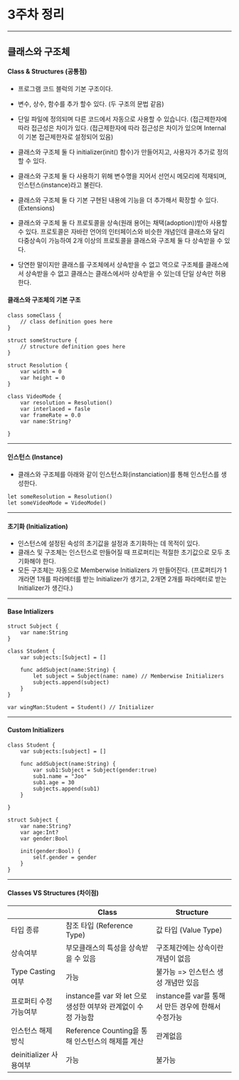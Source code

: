 # 3주차 정리  

----

## 클래스와 구조체


#### Class & Structures (공통점) 

- 프로그램 코드 블럭의 기본 구조이다.  

- 변수, 상수, 함수를 추가 할수 있다. (두 구조의 문법 같음)

- 단일 파일에 정의되며 다른 코드에서 자동으로 사용할 수 있습니다. (접근제한자에 따라 접근성은 차이가 있다. (접근제한자에 따라 접근성은 차이가 있으며 Internal이 기본 접근제한자로 설정되어 있음)

- 클래스와 구조체 둘 다 initializer(init() 함수)가 만들어지고, 사용자가 추가로 정의할 수 있다. 

- 클래스와 구조체 둘 다 사용하기 위해 변수명을 지어서 선언시 메모리에 적재되며, 인스턴스(instance)라고 불린다.

- 클래스와 구조체 둘 다 기본 구현된 내용에 기능을 더 추가해서 확장할 수 있다. (Extensions)

- 클래스와 구조체 둘 다 프로토콜을 상속(원래 용어는 채택(adoption))받아 사용할 수 있다. 프로토콜은 자바란 언어의 인터페이스와 비슷한 개념인데 클래스와 달리 다중상속이 가능하여 2개 이상의 프로토콜을 클래스와 구조체 둘 다 상속받을 수 있다. 

- 당연한 말이지만 클래스를 구조체에서 상속받을 수 없고 역으로 구조체를 클래스에서 상속받을 수 없고 클래스는 클래스에서마 상속받을 수 있는데 단일 상속만 허용한다.    

#### 클래스와 구조체의 기본 구조

 
```
class someClass { 
	// class definition goes here 
}

struct someStructure {
	// structure definition goes here 
}

struct Resolution {
	var width = 0
	var height = 0
} 

class VideoMode {
	var resolution = Resolution()
	var interlaced = fasle 
	var frameRate = 0.0
	var name:String?
	
}

```
----
#### 인스턴스 (Instance)
- 클래스와 구조체를 아래와 같이 인스턴스화(instanciation)를 통해 인스턴스를 생성한다. 

``` 
let someResolution = Resolution() 
let someVideoMode = VideoMode()

```
----
#### 초기화 (Initialization)
- 인스턴스에 설정된 속성의 초기값을 설정과 초기화하는 데 목적이 있다.
- 클래스 및 구조체는 인스턴스로 만들어질 때 프로퍼티는 적절한 초기값으로 모두 초기화해야 한다. 
- 모든 구조체는 자동으로 Memberwise Initializers 가 만들어진다. (프로퍼티가 1개라면 1개를 파라메터를 받는 Initializer가 생기고, 2개면 2개를 파라메터로 받는 Initializer가 생긴다.)

----
#### Base Intializers

```
struct Subject {
	var name:String
}

class Student {
	var subjects:[Subject] = [] 
	
	func addSubject(name:String) {
		let subject = Subject(name: name) // Memberwise Initializers
		subjects.append(subject)
	}
}

var wingMan:Student = Student() // Initializer

```

----
#### Custom Initializers

```
class Student {
	var subjects:[subject] = [] 
	
	func addSubject(name:String) {
		var sub1:Subject = Subject(gender:true)
		sub1.name = "Joo"
		sub1.age = 30
		subjects.append(sub1)
	}
	
}

struct Subject {
	var name:String?
	var age:Int?
	var gender:Bool
	
	init(gender:Bool) {
		self.gender = gender
	}
}

```

----
#### Classes VS Structures (차이점) 

|  | Class | Structure |
|---|---|---|
| 타입 종류 | 참조 타입 (Reference Type) | 값 타입 (Value Type) |
| 상속여부 | 부모클래스의 특성을 상속받을 수 있음 | 구조체간에는 상속이란 개념이 없음 |
| Type Casting 여부 | 가능 | 불가능 => 인스턴스 생성 개념만 있음 |
| 프로퍼티 수정 가능여부 | instance를 var 와 let 으로 생성한 여부와 관계없이 수정 가능함 | instance를 var를 통해서 만든 경우에 한해서 수정가능 |
| 인스턴스 해제 방식 | Reference Counting을 통해 인스턴스의 해제를 계산 | 관계없음 |
| deinitializer 사용여부 | 가능 | 불가능 |




  

